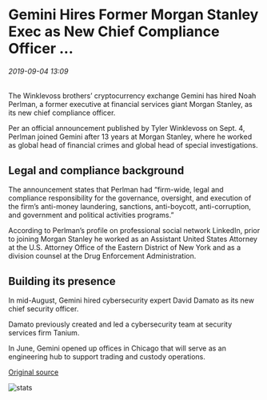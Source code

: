 # Gemini Hires Former Morgan Stanley Exec as New Chief Compliance Officer ...

###### 2019-09-04 13:09

The Winklevoss brothers’ cryptocurrency exchange Gemini has hired Noah Perlman, a former executive at financial services giant Morgan Stanley, as its new chief compliance officer.

Per an official announcement published by Tyler Winklevoss on Sept. 4, Perlman joined Gemini after 13 years at Morgan Stanley, where he worked as global head of financial crimes and global head of special investigations.

## Legal and compliance background

The announcement states that Perlman had “firm-wide, legal and compliance responsibility for the governance, oversight, and execution of the firm’s anti-money laundering, sanctions, anti-boycott, anti-corruption, and government and political activities programs.”

According to Perlman’s profile on professional social network LinkedIn, prior to joining Morgan Stanley he worked as an Assistant United States Attorney at the U.S. Attorney Office of the Eastern District of New York and as a division counsel at the Drug Enforcement Administration.

## Building its presence

In mid-August, Gemini hired cybersecurity expert David Damato as its new chief security officer.

Damato previously created and led a cybersecurity team at security services firm Tanium.

In June, Gemini opened up offices in Chicago that will serve as an engineering hub to support trading and custody operations.

[Original source](https://cointelegraph.com/news/gemini-hires-former-morgan-stanley-exec-as-new-chief-compliance-officer)

![stats](https://c.statcounter.com/11760860/0/a89fa40b/1/ "stats")